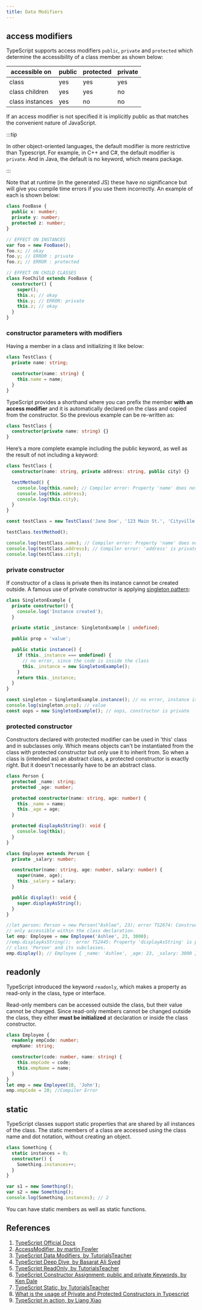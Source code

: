 ```yaml
---
title: Data Modifiers
---
```


## access modifiers

TypeScript supports access modifiers `public`, `private` and `protected` which determine the accessibility of a class member as shown below:

| accessible on   | public | protected | private |
| --------------- | ------ | --------- | ------- |
| class           | yes    | yes       | yes     |
| class children  | yes    | yes       | no      |
| class instances | yes    | no        | no      |

If an access modifier is not specified it is implicitly public as that matches the convenient nature of JavaScript.

:::tip

In other object-oriented languages, the default modifier is more restrictive than Typescript. For example, in C++ and C#, the default modifier is `private`. And in Java, the default is no keyword, which means package.

:::

Note that at runtime (in the generated JS) these have no significance but will give you compile time errors if you use them incorrectly. An example of each is shown below:

```typescript
class FooBase {
  public x: number;
  private y: number;
  protected z: number;
}

// EFFECT ON INSTANCES
var foo = new FooBase();
foo.x; // okay
foo.y; // ERROR : private
foo.z; // ERROR : protected

// EFFECT ON CHILD CLASSES
class FooChild extends FooBase {
  constructor() {
    super();
    this.x; // okay
    this.y; // ERROR: private
    this.z; // okay
  }
}
```

### constructor parameters with modifiers

Having a member in a class and initializing it like below:

```typescript
class TestClass {
  private name: string;

  constructor(name: string) {
    this.name = name;
  }
}
```

TypeScript provides a shorthand where you can prefix the member **with an access modifier** and it is automatically declared on the class and copied from the constructor. So the previous example can be re-written as:

```typescript
class TestClass {
  constructor(private name: string) {}
}
```

Here’s a more complete example including the public keyword, as well as the result of not including a keyword:

```typescript
class TestClass {
  constructor(name: string, private address: string, public city) {}

  testMethod() {
    console.log(this.name); // Compiler error: Property 'name' does not exist on type 'TestClass'.
    console.log(this.address);
    console.log(this.city);
  }
}

const testClass = new TestClass('Jane Doe', '123 Main St.', 'Cityville');

testClass.testMethod();

console.log(testClass.name); // Compiler error: Property 'name' does not exist on type 'TestClass'.
console.log(testClass.address); // Compiler error: 'address' is private and only accessible within class 'TestClass'.
console.log(testClass.city);
```

### private constructor

If constructor of a class is private then its instance cannot be created outside. A famous use of private constructor is applying [singleton pattern](/docs/design-patterns/1.creation-pattern/singleton):

```typescript
class SingletonExample {
  private constructor() {
    console.log('Instance created');
  }

  private static _instance: SingletonExample | undefined;

  public prop = 'value';

  public static instance() {
    if (this._instance === undefined) {
      // no error, since the code is inside the class
      this._instance = new SingletonExample();
    }
    return this._instance;
  }
}

const singleton = SingletonExample.instance(); // no error, instance is created
console.log(singleton.prop); // value
const oops = new SingletonExample(); // oops, constructor is private
```

### protected constructor

Constructors declared with protected modifier can be used in 'this' class and in subclasses only. Which means objects can't be instantiated from the class with protected constructor but only use it to inherit from. So when a class is (intended as) an abstract class, a protected constructor is exactly right. But it doesn't necessarily have to be an abstract class.

```typescript
class Person {
  protected _name: string;
  protected _age: number;

  protected constructor(name: string, age: number) {
    this._name = name;
    this._age = age;
  }

  protected displayAsString(): void {
    console.log(this);
  }
}

class Employee extends Person {
  private _salary: number;

  constructor(name: string, age: number, salary: number) {
    super(name, age);
    this._salary = salary;
  }

  public display(): void {
    super.displayAsString();
  }
}

//let person: Person = new Person("Ashlee", 23); error TS2674: Constructor of class 'Person' is protected and
// only accessible within the class declaration.
let emp: Employee = new Employee('Ashlee', 23, 3000);
//emp.displayAsString();  error TS2445: Property 'displayAsString' is protected and only accessible within
// class 'Person' and its subclasses.
emp.display(); // Employee { _name: 'Ashlee', _age: 23, _salary: 3000 }
```

## readonly

TypeScript introduced the keyword `readonly`, which makes a property as read-only in the class, type or interface.

Read-only members can be accessed outside the class, but their value cannot be changed. Since read-only members cannot be changed outside the class, they either **must be initialized** at declaration or inside the class constructor.

```typescript
class Employee {
  readonly empCode: number;
  empName: string;

  constructor(code: number, name: string) {
    this.empCode = code;
    this.empName = name;
  }
}
let emp = new Employee(10, 'John');
emp.empCode = 20; //Compiler Error
```

## static

TypeScript classes support static properties that are shared by all instances of the class. The static members of a class are accessed using the class name and dot notation, without creating an object.

```typescript
class Something {
  static instances = 0;
  constructor() {
    Something.instances++;
  }
}

var s1 = new Something();
var s2 = new Something();
console.log(Something.instances); // 2
```

You can have static members as well as static functions.

## References

1. [TypeScript Official Docs](https://www.typescriptlang.org/docs/handbook/classes.html)
2. [AccessModifier, by martin Fowler](https://martinfowler.com/bliki/AccessModifier.html)
3. [TypeScript Data Modifiers, by TutorialsTeacher](https://www.tutorialsteacher.com/typescript/data-modifiers)
4. [TypeScript Deep Dive, by Basarat Ali Syed](https://basarat.gitbook.io/typescript/future-javascript/classes)
5. [TypeScript ReadOnly, by TutorialsTeacher](https://www.tutorialsteacher.com/typescript/typescript-readonly)
6. [TypeScript Constructor Assignment: public and private Keywords, by Ken Dale](https://kendaleiv.com/typescript-constructor-assignment-public-and-private-keywords/)
7. [TypeScript Static, by TutorialsTeacher](https://www.tutorialsteacher.com/typescript/typescript-static)
8. [What is the usage of Private and Protected Constructors in Typescript](https://stackoverflow.com/questions/51134172/what-is-the-usage-of-private-and-protected-constructors-in-typescript)
9. [TypeScript in action, by Liang Xiao](https://time.geekbang.org/course/detail/211-108549)
